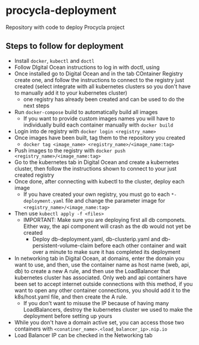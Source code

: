 # procycla-deployment
Repository with code to deploy Procycla project


## Steps to follow for deployment

* Install `docker`, `kubectl` and `doctl`
* Follow DIgital Ocean instructions to log in with doctl, using 
* Once installed go to Digital Ocean and in the tab COntainer Registry create one, and follow the instructions to connect to the registry just created (select integrate with all kubernetes clusters so you don't have to manually add it to your kubernetes cluster)
    * one registry has already been created and can be used to do the next steps
* Run `docker-compose` build to automatically build all images 
    * If you want to provide custom images names you will have to individually build each container manually with `docker build`
* Login into de registry with `docker login <registry_name>`
* Once images have been built, tag them to the repository you created 
    * `docker tag <image_name> <registry_name>/<image_name:tag>`
* Push images to the registry with `docker push <registry_name>/<image_name:tag>`
* Go to the kubernetes tab in Digital Ocean and create a kubernetes cluster, then follow the instructions shown to connect to your just created registry
* Once done, after connecting with kubectl to the cluster, deploy each image
    * If you have created your own registry, you must go to each `*-deployment.yaml` file and change the parameter image for `<registry_name>/<image_name:tag>`
* Then use `kubectl apply -f <files>`
    * IMPORTANT: Make sure you are deploying first all db componets. Either way, the api component will crash as the db would not yet be created
        * Deploy db-deployment.yaml, db-clusterip.yaml and db-persistent-volume-claim before each other container and wait over a minute to make sure it has completed its deployment
* In networking tab in Digital Ocean, at domains, enter the domain you want to use, and then, use the container name as host name (web, api, db) to create a new A rule, and then use the LoadBalancer that kubernetes cluster has associated. Only web and api containers have been set to accept internet outside connections with this method, if you want to open any other container connections, you should add it to the k8s/host.yaml file, and then create the A rule.
    * If you don't want to misuse the IP because of having many LoadBalancers, destroy the kubernetes cluster we used to make the deployment before setting up yours
* While you don't have a domain active set, you can access those two containers with `<conatiner_name>.<load_balancer_ip>.nip.io`
* Load Balancer IP can be checked in the Networking tab
